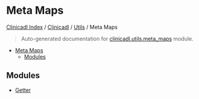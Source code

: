 # Meta Maps

[Clinicadl Index](../../../README.md#clinicadl-index) /
[Clinicadl](../../index.md#clinicadl) /
[Utils](../index.md#utils) /
Meta Maps

> Auto-generated documentation for [clinicadl.utils.meta_maps](../../../../clinicadl/utils/meta_maps/__init__.py) module.

- [Meta Maps](#meta-maps)
  - [Modules](#modules)

## Modules

- [Getter](./getter.md)